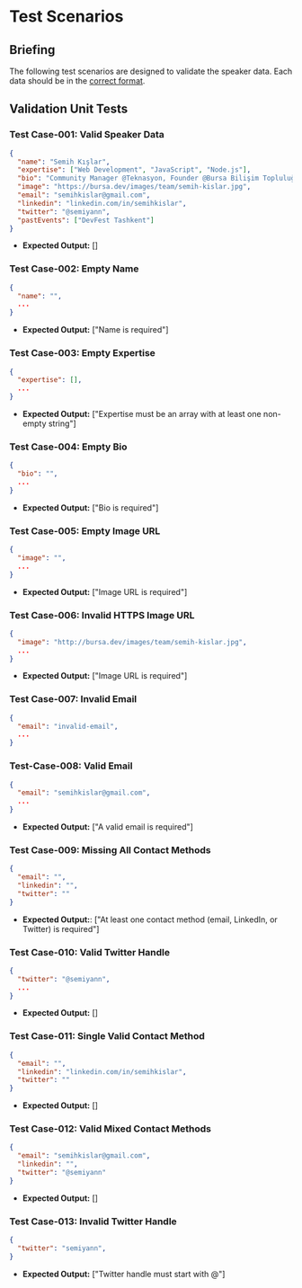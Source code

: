 # Test Scenarios

## Briefing

The following test scenarios are designed to validate the speaker data. Each data should be in the [correct format](../README.md#how-to-add-your-profile).

## Validation Unit Tests

### Test Case-001: Valid Speaker Data

```json
{
  "name": "Semih Kışlar",
  "expertise": ["Web Development", "JavaScript", "Node.js"],
  "bio": "Community Manager @Teknasyon, Founder @Bursa Bilişim Topluluğu",
  "image": "https://bursa.dev/images/team/semih-kislar.jpg",
  "email": "semihkislar@gmail.com",
  "linkedin": "linkedin.com/in/semihkislar",
  "twitter": "@semiyann",
  "pastEvents": ["DevFest Tashkent"]
}
```

- **Expected Output:** []

### Test Case-002: Empty Name

```json
{
  "name": "",
  ...
}
```

- **Expected Output:** ["Name is required"]

### Test Case-003: Empty Expertise

```json
{
  "expertise": [],
  ...
}
```

- **Expected Output:** ["Expertise must be an array with at least one non-empty string"]

### Test Case-004: Empty Bio

```json
{
  "bio": "",
  ...
}
```

- **Expected Output:** ["Bio is required"]

### Test Case-005: Empty Image URL

```json
{
  "image": "",
  ...
}
```

- **Expected Output:** ["Image URL is required"]

### Test Case-006: Invalid HTTPS Image URL

```json
{
  "image": "http://bursa.dev/images/team/semih-kislar.jpg",
  ...
}
```

- **Expected Output:** ["Image URL is required"]

### Test Case-007: Invalid Email

```json
{
  "email": "invalid-email",
  ...
}
```

### Test-Case-008: Valid Email

```json
{
  "email": "semihkislar@gmail.com",
  ...
}
```

- **Expected Output:** ["A valid email is required"]

### Test Case-009: Missing All Contact Methods

```json
{
  "email": "",
  "linkedin": "",
  "twitter": ""
}
```

- **Expected Output:**: ["At least one contact method (email, LinkedIn, or Twitter) is required"]

### Test Case-010: Valid Twitter Handle

```json
{
  "twitter": "@semiyann",
  ...
}
```

- **Expected Output:** []

### Test Case-011: Single Valid Contact Method

```json
{
  "email": "",
  "linkedin": "linkedin.com/in/semihkislar",
  "twitter": ""
}
```

- **Expected Output:** []

### Test Case-012: Valid Mixed Contact Methods

```json
{
  "email": "semihkislar@gmail.com",
  "linkedin": "",
  "twitter": "@semiyann"
}
```

- **Expected Output:** []

### Test Case-013: Invalid Twitter Handle

```json
{
  "twitter": "semiyann",
}
```

- **Expected Output:** ["Twitter handle must start with @"]
